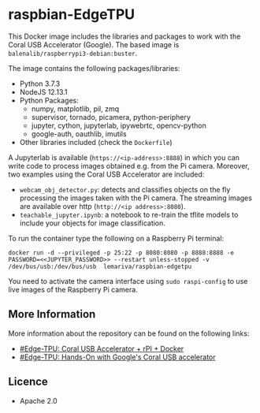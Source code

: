 # raspbian-EdgeTPU
This Docker image includes the libraries and packages to work with the Coral USB Accelerator (Google). The based image is `balenalib/raspberrypi3-debian:buster`. 

The image contains the following packages/libraries:
* Python 3.7.3
* NodeJS 12.13.1
* Python Packages:
    * numpy, matplotlib, pil, zmq
    * supervisor, tornado, picamera, python-periphery
    * jupyter, cython, jupyterlab, ipywebrtc, opencv-python
    * google-auth, oauthlib, imutils
* Other libraries included (check the `Dockerfile`)

A Jupyterlab is available (`https://<ip-address>:8888`) in which you can write code to process images obtained e.g. from the Pi camera. Moreover, two examples using the Coral USB Accelerator are included:
* `webcam_obj_detector.py`: detects and classifies objects on the fly processing the images taken with the Pi camera. The streaming images are available over http (`http://<ip address>:8080`).
* `teachable_jupyter.ipynb`: a notebook to re-train the tflite models to include your objects for image classification. 

To run the container type the following on a Raspberry Pi terminal:
```
docker run -d --privileged -p 25:22 -p 8080:8080 -p 8888:8888 -e PASSWORD=<<JUPYTER_PASSWORD>> --restart unless-stopped -v /dev/bus/usb:/dev/bus/usb  lemariva/raspbian-edgetpu
```
You need to activate the camera interface using `sudo raspi-config` to use live images of the Raspberry Pi camera.

## More Information
More information about the repository can be found on the following links:
* [#Edge-TPU: Coral USB Accelerator + rPI + Docker](https://lemariva.com/blog/2019/03/edge-tpu-coral-usb-accelerator-rpi-docker)
* [#Edge-TPU: Hands-On with Google's Coral USB accelerator](https://lemariva.com/blog/2019/04/edge-tpu-coral-usb-accelerator-dockerized)

## Licence
* Apache 2.0